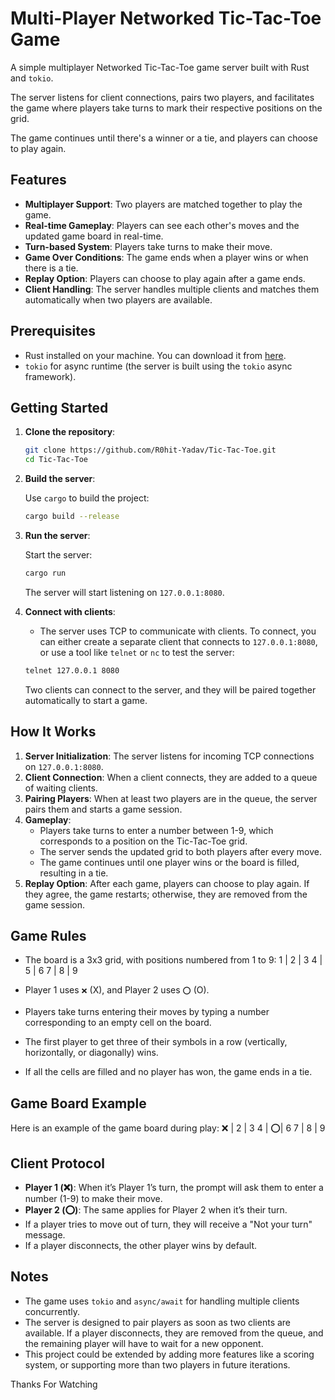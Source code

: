 # Multi-Player Networked Tic-Tac-Toe Game

A simple multiplayer Networked Tic-Tac-Toe game server built with Rust and `tokio`. 

The server listens for client connections, pairs two players, and facilitates the game where players take turns to mark their respective positions on the grid. 

The game continues until there's a winner or a tie, and players can choose to play again.

## Features

- **Multiplayer Support**: Two players are matched together to play the game.
- **Real-time Gameplay**: Players can see each other's moves and the updated game board in real-time.
- **Turn-based System**: Players take turns to make their move.
- **Game Over Conditions**: The game ends when a player wins or when there is a tie.
- **Replay Option**: Players can choose to play again after a game ends.
- **Client Handling**: The server handles multiple clients and matches them automatically when two players are available.

## Prerequisites

- Rust installed on your machine. You can download it from [here](https://www.rust-lang.org/learn/get-started).
- `tokio` for async runtime (the server is built using the `tokio` async framework).

## Getting Started

1. **Clone the repository**:

    ```bash
    git clone https://github.com/R0hit-Yadav/Tic-Tac-Toe.git
    cd Tic-Tac-Toe
    ```

2. **Build the server**:

    Use `cargo` to build the project:

    ```bash
    cargo build --release
    ```

3. **Run the server**:

    Start the server:

    ```bash
    cargo run
    ```

    The server will start listening on `127.0.0.1:8080`.

4. **Connect with clients**:

    - The server uses TCP to communicate with clients. To connect, you can either create a separate client that connects to `127.0.0.1:8080`, or use a tool like `telnet` or `nc` to test the server:
  
    ```bash
    telnet 127.0.0.1 8080
    ```

    Two clients can connect to the server, and they will be paired together automatically to start a game.

## How It Works

1. **Server Initialization**: The server listens for incoming TCP connections on `127.0.0.1:8080`.
2. **Client Connection**: When a client connects, they are added to a queue of waiting clients.
3. **Pairing Players**: When at least two players are in the queue, the server pairs them and starts a game session.
4. **Gameplay**:
    - Players take turns to enter a number between 1-9, which corresponds to a position on the Tic-Tac-Toe grid.
    - The server sends the updated grid to both players after every move.
    - The game continues until one player wins or the board is filled, resulting in a tie.
5. **Replay Option**: After each game, players can choose to play again. If they agree, the game restarts; otherwise, they are removed from the game session.

## Game Rules

- The board is a 3x3 grid, with positions numbered from 1 to 9:
1 | 2 | 3
4 | 5 | 6
7 | 8 | 9

- Player 1 uses `❌` (X), and Player 2 uses `⭕` (O).
- Players take turns entering their moves by typing a number corresponding to an empty cell on the board.
- The first player to get three of their symbols in a row (vertically, horizontally, or diagonally) wins.
- If all the cells are filled and no player has won, the game ends in a tie.

## Game Board Example

Here is an example of the game board during play:
❌ | 2 | 3
4  | ⭕| 6
7  | 8  | 9


## Client Protocol

- **Player 1 (❌)**: When it’s Player 1’s turn, the prompt will ask them to enter a number (1-9) to make their move.
- **Player 2 (⭕)**: The same applies for Player 2 when it’s their turn.
- If a player tries to move out of turn, they will receive a "Not your turn" message.
- If a player disconnects, the other player wins by default.

## Notes

- The game uses `tokio` and `async/await` for handling multiple clients concurrently.
- The server is designed to pair players as soon as two clients are available. If a player disconnects, they are removed from the queue, and the remaining player will have to wait for a new opponent.
- This project could be extended by adding more features like a scoring system, or supporting more than two players in future iterations.

Thanks For Watching 
  
